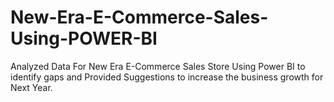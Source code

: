 # New-Era-E-Commerce-Sales-Using-POWER-BI
Analyzed Data For New Era E-Commerce Sales Store Using Power BI to identify gaps and Provided Suggestions to increase the business growth for Next Year.
